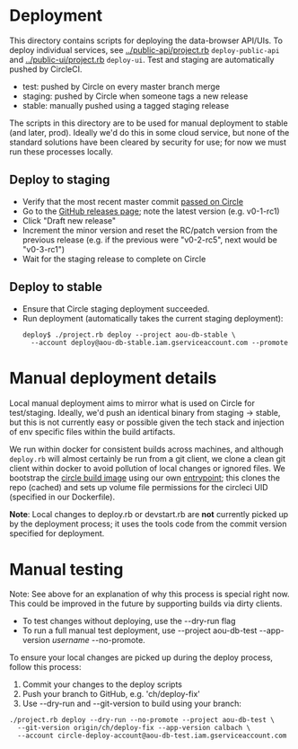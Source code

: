 # Deployment

This directory contains scripts for deploying the data-browser API/UIs. To deploy
individual services, see [../public-api/project.rb](../public-api/project.rb) `deploy-public-api` 
and [../public-ui/project.rb](../public-ui/project.rb) `deploy-ui`. Test
and staging are automatically pushed by CircleCI.

- test: pushed by Circle on every master branch merge
- staging: pushed by Circle when someone tags a new release
- stable: manually pushed using a tagged staging release

The scripts in this directory are to be used for manual deployment to stable
(and later, prod). Ideally we'd do this in some cloud service, but none of the
standard solutions have been cleared by security for use; for now we must run
these processes locally.

## Deploy to staging

- Verify that the most recent master commit [passed on Circle](https://circleci.com/gh/all-of-us/workflows/data-browser/tree/master)
- Go to the [GitHub releases page](https://github.com/all-of-us/data-browser/releases);
  note the latest version (e.g. v0-1-rc1)
- Click "Draft new release"
- Increment the minor version and reset the RC/patch version from the previous
  release (e.g. if the previous were "v0-2-rc5", next would be "v0-3-rc1")
- Wait for the staging release to complete on Circle

## Deploy to stable

- Ensure that Circle staging deployment succeeded.
- Run deployment (automatically takes the current staging deployment):
  ```
  deploy$ ./project.rb deploy --project aou-db-stable \
    --account deploy@aou-db-stable.iam.gserviceaccount.com --promote
  ```

# Manual deployment details

Local manual deployment aims to mirror what is used on Circle for test/staging.
Ideally, we'd push an identical binary from staging -> stable, but this is not
currently easy or possible given the tech stack and injection of env specific
files within the build artifacts.

We run within docker for consistent builds across machines, and although
`deploy.rb` will almost certainly be run from a git client, we clone a clean
git client within docker to avoid pollution of local changes or ignored files.
We bootstrap the [circle build image](../ci/Dockerfile.circle_build) using our
own [entrypoint](./bootstrap-docker.sh); this clones the repo (cached) and sets
up volume file permissions for the circleci UID (specified in our Dockerfile).

**Note**: Local changes to deploy.rb or devstart.rb are **not** currently picked
up by the deployment process; it uses the tools code from the commit version
specified for deployment.

# Manual testing

Note: See above for an explanation of why this process is special right now.
This could be improved in the future by supporting builds via dirty clients.

- To test changes without deploying, use the --dry-run flag
- To run a full manual test deployment, use --project aou-db-test
  --app-version *username* --no-promote.

To ensure your local changes are picked up during the deploy process, follow
this process:

1. Commit your changes to the deploy scripts
1. Push your branch to GitHub, e.g. 'ch/deploy-fix'
1. Use --dry-run and --git-version to build using your branch:

  ```
  ./project.rb deploy --dry-run --no-promote --project aou-db-test \
    --git-version origin/ch/deploy-fix --app-version calbach \
    --account circle-deploy-account@aou-db-test.iam.gserviceaccount.com
  ```
